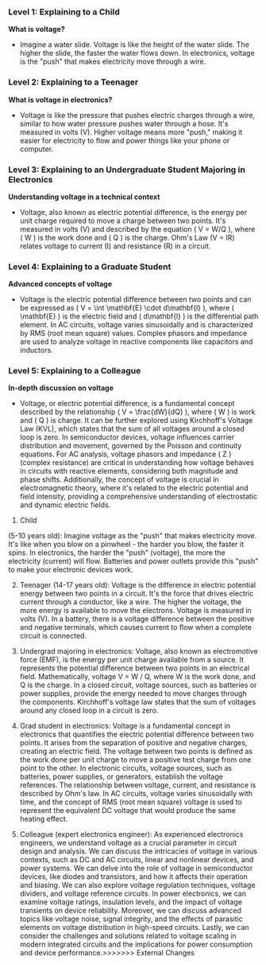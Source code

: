 ### Level 1: Explaining to a Child

**What is voltage?**
- Imagine a water slide. Voltage is like the height of the water slide. The higher the slide, the faster the water flows down. In electronics, voltage is the "push" that makes electricity move through a wire.

### Level 2: Explaining to a Teenager

**What is voltage in electronics?**
- Voltage is like the pressure that pushes electric charges through a wire, similar to how water pressure pushes water through a hose. It's measured in volts (V). Higher voltage means more "push," making it easier for electricity to flow and power things like your phone or computer.

### Level 3: Explaining to an Undergraduate Student Majoring in Electronics

**Understanding voltage in a technical context**
- Voltage, also known as electric potential difference, is the energy per unit charge required to move a charge between two points. It's measured in volts (V) and described by the equation \( V = W/Q \), where \( W \) is the work done and \( Q \) is the charge. Ohm's Law (V = IR) relates voltage to current (I) and resistance (R) in a circuit.

### Level 4: Explaining to a Graduate Student

**Advanced concepts of voltage**
- Voltage is the electric potential difference between two points and can be expressed as \( V = \int \mathbf{E} \cdot d\mathbf{l} \), where \( \mathbf{E} \) is the electric field and \( d\mathbf{l} \) is the differential path element. In AC circuits, voltage varies sinusoidally and is characterized by RMS (root mean square) values. Complex phasors and impedance are used to analyze voltage in reactive components like capacitors and inductors.

### Level 5: Explaining to a Colleague

**In-depth discussion on voltage**

- Voltage, or electric potential difference, is a fundamental concept described by the relationship \( V = \frac{dW}{dQ} \), where \( W \) is work and \( Q \) is charge. It can be further explored using Kirchhoff's Voltage Law (KVL), which states that the sum of all voltages around a closed loop is zero. In semiconductor devices, voltage influences carrier distribution and movement, governed by the Poisson and continuity equations. For AC analysis, voltage phasors and impedance \( Z \) (complex resistance) are critical in understanding how voltage behaves in circuits with reactive elements, considering both magnitude and phase shifts. Additionally, the concept of voltage is crucial in electromagnetic theory, where it's related to the electric potential and field intensity, providing a comprehensive understanding of electrostatic and dynamic electric fields.

1. Child 

(5-10 years old):
Imagine voltage as the "push" that makes electricity move. It's like when you blow on a pinwheel - the harder you blow, the faster it spins. In electronics, the harder the "push" (voltage), the more the electricity (current) will flow. Batteries and power outlets provide this "push" to make your electronic devices work.

2. Teenager (14-17 years old):
Voltage is the difference in electric potential energy between two points in a circuit. It's the force that drives electric current through a conductor, like a wire. The higher the voltage, the more energy is available to move the electrons. Voltage is measured in volts (V). In a battery, there is a voltage difference between the positive and negative terminals, which causes current to flow when a complete circuit is connected.

3. Undergrad majoring in electronics:
Voltage, also known as electromotive force (EMF), is the energy per unit charge available from a source. It represents the potential difference between two points in an electrical field. Mathematically, voltage V = W / Q, where W is the work done, and Q is the charge. In a closed circuit, voltage sources, such as batteries or power supplies, provide the energy needed to move charges through the components. Kirchhoff's voltage law states that the sum of voltages around any closed loop in a circuit is zero.

4. Grad student in electronics:
Voltage is a fundamental concept in electronics that quantifies the electric potential difference between two points. It arises from the separation of positive and negative charges, creating an electric field. The voltage between two points is defined as the work done per unit charge to move a positive test charge from one point to the other. In electronic circuits, voltage sources, such as batteries, power supplies, or generators, establish the voltage references. The relationship between voltage, current, and resistance is described by Ohm's law. In AC circuits, voltage varies sinusoidally with time, and the concept of RMS (root mean square) voltage is used to represent the equivalent DC voltage that would produce the same heating effect.

5. Colleague (expert electronics engineer):
As experienced electronics engineers, we understand voltage as a crucial parameter in circuit design and analysis. We can discuss the intricacies of voltage in various contexts, such as DC and AC circuits, linear and nonlinear devices, and power systems. We can delve into the role of voltage in semiconductor devices, like diodes and transistors, and how it affects their operation and biasing. We can also explore voltage regulation techniques, voltage dividers, and voltage reference circuits. In power electronics, we can examine voltage ratings, insulation levels, and the impact of voltage transients on device reliability. Moreover, we can discuss advanced topics like voltage noise, signal integrity, and the effects of parasitic elements on voltage distribution in high-speed circuits. Lastly, we can consider the challenges and solutions related to voltage scaling in modern integrated circuits and the implications for power consumption and device performance.>>>>>>> External Changes

